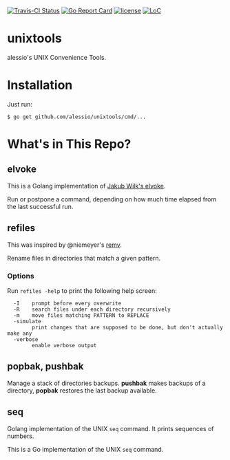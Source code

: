 [![Travis-CI Status](https://api.travis-ci.org/alessio/unixtools.png?branch=main)](http://travis-ci.org/#!/alessio/unixtools)
[![Go Report Card](https://goreportcard.com/badge/github.com/alessio/unixtools)](https://goreportcard.com/report/github.com/alessio/unixtools)
[![license](https://img.shields.io/github/license/alessio/unixtools.svg)](https://github.com/alessio/unixtools/blob/master/LICENSE)
[![LoC](https://tokei.rs/b1/github/alessio/unixtools)](https://github.com/alessio/unixtools)

# unixtools

alessio's UNIX Convenience Tools.

# Installation

Just run:

```
$ go get github.com/alessio/unixtools/cmd/...
```

# What's in This Repo?

## elvoke

This is a Golang implementation of [Jakub Wilk's elvoke](https://github.com/jwilk/elvoke).

Run or postpone a command, depending on how much time elapsed from the last successful run.

## refiles

This was inspired by @niemeyer's [remv](http://niemeyer.net/remv).

Rename files in directories that match a given pattern.

### Options

Run `refiles -help` to print the following help screen:

```
  -I	prompt before every overwrite
  -R	search files under each directory recursively
  -m	move files matching PATTERN to REPLACE
  -simulate
    	print changes that are supposed to be done, but don't actually make any
  -verbose
    	enable verbose output
```

## popbak, pushbak

Manage a stack of directories backups. **pushbak** makes backups of a directory, **popbak**
restores the last backup available.

## seq

Golang implementation of the UNIX `seq` command. It prints sequences of numbers.

This is a Go implementation of the UNIX `seq` command.
